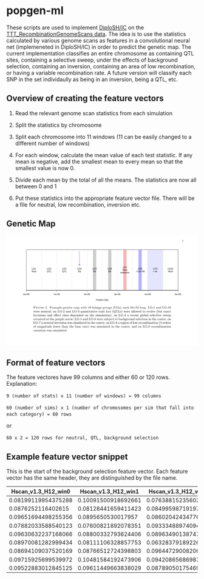 # popgen-ml

These scripts are used to implement [DiploSH/IC](http://www.g3journal.org/content/8/6/1959) on the [TTT_RecombinationGenomeScans data](https://github.com/TestTheTests/TTT_RecombinationGenomeScans/tree/master/results_final). The idea is to use the statistics calculated by various genome scans as features in a convolutional neural net (implemeneted in DiploSH/IC) in order to predict the genetic map. The current implementation classifies an entire chromosome as containing QTL sites, containing a selective sweep, under the effects of background selection, containing an inversion, containing an area of low recombination, or having a variable recombination rate.  A future version will classify each SNP in the set individaully as being in an inversion, being a QTL, etc.


## Overview of creating the feature vectors

1) Read the relevant genome scan statistics from each simulation

2) Split the statistics by chromosome

3) Split each chromosome into 11 windows (11 can be easily changed to a different number of windows)

4) For each window, calculate the mean value of each test statistic. If any mean is negative, add the smallest mean to every mean so that the smallest value is now 0. 

5) Divide each mean by the total of all the means. The statistics are now all between 0 and 1

6) Put these statistics into the appropriate feature vector file. There will be a file for neutral, low recombination, inversion etc.

## Genetic Map

![figure2](./genetic_map.png)


## Format of feature vectors

The feature vectores have 99 columns and either 60 or 120 rows. Explanation:

`9 (number of stats) x 11 (number of windows) = 99 columns` 

`60 (number of sims) x 1 (number of chromosomes per sim that fall into each category) = 60 rows`

or 

`60 x 2 = 120 rows for neutral, QTL, background selection`

## Example feature vector snippet

This is the start of the background selection feature vector. Each feature vector has the same header, they are distinguished by the file name. 

| Hscan_v1.3_H12_win0 | Hscan_v1.3_H12_win1 | Hscan_v1.3_H12_win2 | Hscan_v1.3_H12_win3 | Hscan_v1.3_H12_win4 | Hscan_v1.3_H12_win5 | Hscan_v1.3_H12_win6 | Hscan_v1.3_H12_win7 | Hscan_v1.3_H12_win8 | Hscan_v1.3_H12_win9 | Hscan_v1.3_H12_win10 | pca_ALL_PC1_loadings_win0 | pca_ALL_PC1_loadings_win1 | pca_ALL_PC1_loadings_win2 | pca_ALL_PC1_loadings_win3 | pca_ALL_PC1_loadings_win4 | pca_ALL_PC1_loadings_win5 | pca_ALL_PC1_loadings_win6 | pca_ALL_PC1_loadings_win7 | pca_ALL_PC1_loadings_win8 | pca_ALL_PC1_loadings_win9 | pca_ALL_PC1_loadings_win10 | pca_ALL_PC2_loadings_win0 | pca_ALL_PC2_loadings_win1 | pca_ALL_PC2_loadings_win2 | pca_ALL_PC2_loadings_win3 | pca_ALL_PC2_loadings_win4 | pca_ALL_PC2_loadings_win5 | pca_ALL_PC2_loadings_win6 | pca_ALL_PC2_loadings_win7 | pca_ALL_PC2_loadings_win8 | pca_ALL_PC2_loadings_win9 | pca_ALL_PC2_loadings_win10 | pca_ALL_PC3_loadings_win0 | pca_ALL_PC3_loadings_win1 | pca_ALL_PC3_loadings_win2 | pca_ALL_PC3_loadings_win3 | pca_ALL_PC3_loadings_win4 | pca_ALL_PC3_loadings_win5 | pca_ALL_PC3_loadings_win6 | pca_ALL_PC3_loadings_win7 | pca_ALL_PC3_loadings_win8 | pca_ALL_PC3_loadings_win9 | pca_ALL_PC3_loadings_win10 | pcadapt_3.0.4_ALL_log10p_win0 | pcadapt_3.0.4_ALL_log10p_win1 | pcadapt_3.0.4_ALL_log10p_win2 | pcadapt_3.0.4_ALL_log10p_win3 | pcadapt_3.0.4_ALL_log10p_win4 | pcadapt_3.0.4_ALL_log10p_win5 | pcadapt_3.0.4_ALL_log10p_win6 | pcadapt_3.0.4_ALL_log10p_win7 | pcadapt_3.0.4_ALL_log10p_win8 | pcadapt_3.0.4_ALL_log10p_win9 | pcadapt_3.0.4_ALL_log10p_win10 | OutFLANK_0.2_ALL_log10p_win0 | OutFLANK_0.2_ALL_log10p_win1 | OutFLANK_0.2_ALL_log10p_win2 | OutFLANK_0.2_ALL_log10p_win3 | OutFLANK_0.2_ALL_log10p_win4 | OutFLANK_0.2_ALL_log10p_win5 | OutFLANK_0.2_ALL_log10p_win6 | OutFLANK_0.2_ALL_log10p_win7 | OutFLANK_0.2_ALL_log10p_win8 | OutFLANK_0.2_ALL_log10p_win9 | OutFLANK_0.2_ALL_log10p_win10 | LFMM_ridge_0.0_ALL_log10p_win0 | LFMM_ridge_0.0_ALL_log10p_win1 | LFMM_ridge_0.0_ALL_log10p_win2 | LFMM_ridge_0.0_ALL_log10p_win3 | LFMM_ridge_0.0_ALL_log10p_win4 | LFMM_ridge_0.0_ALL_log10p_win5 | LFMM_ridge_0.0_ALL_log10p_win6 | LFMM_ridge_0.0_ALL_log10p_win7 | LFMM_ridge_0.0_ALL_log10p_win8 | LFMM_ridge_0.0_ALL_log10p_win9 | LFMM_ridge_0.0_ALL_log10p_win10 | LFMM_lasso_0.0_ALL_log10p_win0 | LFMM_lasso_0.0_ALL_log10p_win1 | LFMM_lasso_0.0_ALL_log10p_win2 | LFMM_lasso_0.0_ALL_log10p_win3 | LFMM_lasso_0.0_ALL_log10p_win4 | LFMM_lasso_0.0_ALL_log10p_win5 | LFMM_lasso_0.0_ALL_log10p_win6 | LFMM_lasso_0.0_ALL_log10p_win7 | LFMM_lasso_0.0_ALL_log10p_win8 | LFMM_lasso_0.0_ALL_log10p_win9 | LFMM_lasso_0.0_ALL_log10p_win10 | Spearmans_ALL_rho_win0 | Spearmans_ALL_rho_win1 | Spearmans_ALL_rho_win2 | Spearmans_ALL_rho_win3 | Spearmans_ALL_rho_win4 | Spearmans_ALL_rho_win5 | Spearmans_ALL_rho_win6 | Spearmans_ALL_rho_win7 | Spearmans_ALL_rho_win8 | Spearmans_ALL_rho_win9 | Spearmans_ALL_rho_win10 |
| --- | --- | --- | --- | --- | --- | --- | --- | --- | --- | --- | --- | --- | --- | --- | --- | --- | --- | --- | --- | --- | --- | --- | --- | --- | --- | --- | --- | --- | --- | --- | --- | --- | --- | --- | --- | --- | --- | --- | --- | --- | --- | --- | --- | --- | --- | --- | --- | --- | --- | --- | --- | --- | --- | --- | --- | --- | --- | --- | --- | --- | --- | --- | --- | --- | --- | --- | --- | --- | --- | --- | --- | --- | --- | --- | --- | --- | --- | --- | --- | --- | --- | --- | --- | --- | --- | --- | --- | --- | --- | --- | --- | --- | --- | --- | --- | --- | --- | --- |
| 0.08199119954375288 | 0.10091500918692661 | 0.07638815235602635 | 0.09573868354242804 | 0.08211367909764869 | 0.10617773581134299 | 0.10068304188887114 | 0.08971918905900608 | 0.09164461816078633 | 0.07692918038770659 | 0.09769951096550455 | 0.12016323125163653 | 0.08465960438721999 | 0.03078107637957466 | 0.14815536601421522 | 0.055958704568974456 | 0.241940338733252 | 0.013337641107332217 | 0.0028063328386457925 | 0.16410299387767338 | 0.0 | 0.13809471084147582 | 0.07981379459430575 | 0.18747636696116238 | 0.14204316967203903 | 0.13741911518822805 | 0.14027970093965808 | 0.0 | 0.053222197473550836 | 0.039817575841166214 | 0.012328039653418516 | 0.017716185587329132 | 0.18988385408914193 | 0.05403622024498295 | 0.04248656929833249 | 0.04081800243976968 | 0.0650886829375243 | 0.06771929861523517 | 0.06814108536038513 | 0.2226492977670112 | 0.10666975928577999 | 0.17487918862325058 | 0.15751189542772867 | 0.0 | 0.11450123088519881 | 0.0720048874564438 | 0.06024560240531506 | 0.07803470972646272 | 0.11005357795072424 | 0.11196182860379689 | 0.12190847509317548 | 0.08570387407067959 | 0.08970433416293545 | 0.09105801186644119 | 0.06482346777882679 | 0.09864250186180813 | 0.1127569869574827 | 0.07107929657401287 | 0.06546488112658512 | 0.07285598234886694 | 0.06388067683215162 | 0.11281672832487842 | 0.07724010952239836 | 0.0826134856087855 | 0.10949573827302174 | 0.13315361257000852 | 0.10639158657938619 | 0.11109515237118267 | 0.08628167453081281 | 0.06731892739912884 | 0.0829597958203063 | 0.09418129107428849 | 0.09347742823388908 | 0.07569498336751793 | 0.10449611269276579 | 0.09153381517647345 | 0.08656923275424834 | 0.09101599402849339 | 0.10738905220657184 | 0.08311739821942778 | 0.08231601505530864 | 0.09782764804780202 | 0.10057652420072054 | 0.06493685916536324 | 0.08249541485376205 | 0.08358479592603439 | 0.10018091513820848 | 0.1065593831583077 | 0.17110258462974454 | 0.0 | 0.0027365645644650506 | 0.04096327322455404 | 0.09881481756150892 | 0.02830748362288956 | 0.20983521978204545 | 0.2604374650411666 | 0.004404221613804424 | 0.11302841572415956 | 0.07036995423566185 |
| 0.0876252116402615 | 0.08128441659411423 | 0.0849959871919776 | 0.08735993930544002 | 0.10081073119311461 | 0.09412069374459966 | 0.09670127629221545 | 0.10596334469175529 | 0.07851332266720118 | 0.09105426488859868 | 0.0915708117907218 | 0.008678600540952569 | 0.05368785481761639 | 0.02314909336909739 | 0.12413474829401913 | 0.008677587155535465 | 0.0235426715664531 | 0.0 | 0.02285886886016515 | 0.18063623977472945 | 0.1499099732893955 | 0.404724362332036 | 0.007023322935637788 | 0.14850978762461736 | 0.2598151371756684 | 0.15380612718330416 | 0.0723021750277667 | 0.016081521284495044 | 0.0 | 0.09152508618251455 | 0.1809484887259764 | 0.06562603930828695 | 0.00436231455173262 | 0.0 | 0.11079848781418931 | 0.13202384460917166 | 0.054164864548515705 | 0.03918265808809182 | 0.07895940553397647 | 0.1418935891497393 | 0.08914774678361627 | 0.139544325630819 | 0.11172643011510837 | 0.10255864772677194 | 0.09591055000263254 | 0.08550088219448647 | 0.09709761278128452 | 0.07094015101329824 | 0.08874296666435831 | 0.07801666149371043 | 0.13965187049819733 | 0.06208962322593449 | 0.09844678360783907 | 0.0646114083127208 | 0.11899149020553781 | 0.07941567027894933 | 0.10874006304494528 | 0.12272867151054181 | 0.08746109960334597 | 0.10606693106405388 | 0.0953176149163408 | 0.11713244908163443 | 0.05984022935537616 | 0.08477117698085948 | 0.0713701976931625 | 0.06715589647079036 | 0.1235065718434923 | 0.08319364170978166 | 0.058493832745912924 | 0.08138216600503854 | 0.08570360134681199 | 0.1021272132049416 | 0.14276387044139802 | 0.07862506727699488 | 0.09466119122985567 | 0.0849685700904683 | 0.06457427410530422 | 0.10679428276544699 | 0.07823834326849938 | 0.04873065425280592 | 0.10547341621344021 | 0.0911168750568457 | 0.10316585063673758 | 0.09192167530522705 | 0.08589117556858926 | 0.09147801604695155 | 0.11690543776678261 | 0.08028427311867378 | 0.051665123758606 | 0.06928707222546772 | 0.11578553181023084 | 0.1550478577290171 | 0.055230767490045816 | 0.17138261754157016 | 0.06640036673442723 | 0.10396504731032931 | 0.0 | 0.17981120506795323 | 0.03142441033235252 |
| 0.09651694498255356 | 0.0895650530017957 | 0.08602042434776506 | 0.07682105148502047 | 0.08230105783653496 | 0.09097985410350197 | 0.10168580346603824 | 0.08321204466173553 | 0.10424319023512114 | 0.0887522716382089 | 0.0999023042417243 | 0.09337096734447606 | 0.025885083166908365 | 0.1248692114459985 | 0.09239438156267331 | 0.16042497522730415 | 0.09982787091163577 | 0.0 | 0.05935034979323042 | 0.15125055955140015 | 0.08417393241635951 | 0.10845266858001362 | 0.041132630147802725 | 0.11295333142754536 | 0.13869348017341795 | 0.06790711910561684 | 0.11686619215943055 | 0.060377225653571724 | 0.09324630926040692 | 0.07367388476112816 | 0.0 | 0.1850761232700477 | 0.11007370404103217 | 0.12240933530799644 | 0.06982194642690005 | 0.16762203767309458 | 0.08320693265423082 | 0.09042044291510806 | 0.07339305503196532 | 0.1583032881212569 | 0.08365733712818559 | 0.02647973465461979 | 0.0 | 0.12468589008664244 | 0.06502858690585413 | 0.08294068424800002 | 0.06474526759754484 | 0.05028198943644755 | 0.10146110475891025 | 0.12760942431694447 | 0.09553363150351736 | 0.14056048743575325 | 0.10026279580652116 | 0.09275035580172006 | 0.07882567218878686 | 0.07513707994876494 | 0.13231617350444713 | 0.08887849670122448 | 0.07925766861907713 | 0.07400620693690368 | 0.11048286047671811 | 0.08003306413403104 | 0.07017342353883632 | 0.12944132776405712 | 0.05223386679903514 | 0.10803983157690496 | 0.07869423537636877 | 0.1308476147770396 | 0.10342578047632628 | 0.0804649938026004 | 0.0747620712813154 | 0.10355564033836319 | 0.08234236747251632 | 0.09246363280569964 | 0.08080959965354666 | 0.07622644612989421 | 0.0964076178863297 | 0.06751799757903908 | 0.09767373385517589 | 0.10338663376524873 | 0.06941865843574305 | 0.08687679407153683 | 0.12005614493234935 | 0.10069850415078727 | 0.09160788541899367 | 0.11032344044684274 | 0.06396981669894759 | 0.08847039064533589 | 0.06206894449065885 | 0.05211025216275336 | 0.10120069798050024 | 0.1801289007209498 | 0.05802517284373465 | 0.1501333089676341 | 0.14668910469885027 | 0.08912282691928775 | 0.0 | 0.07067054240426504 | 0.08985024881136604 |
| 0.07882033588540123 | 0.07600821892078351 | 0.09333488974094009 | 0.09897548542861134 | 0.09397902112377682 | 0.08932223814723436 | 0.08212706931683755 | 0.09511611375744701 | 0.1081485319801601 | 0.07804254576510558 | 0.10612554993370232 | 0.1272278434767546 | 0.04478758266971318 | 0.05397454189861848 | 0.11960680027557154 | 0.1618205933276999 | 0.08738050369937798 | 0.06842726828218364 | 0.11218231278030577 | 0.10078191434178177 | 0.12381063924799307 | 0.0 | 0.053881789661418274 | 0.04614585821312886 | 0.1313395036658331 | 0.12683739721299797 | 0.07569634769699803 | 0.1440331171584863 | 0.20533450394205016 | 0.09795693642141101 | 0.056973256921129305 | 0.06180128910654691 | 0.0 | 0.10350085369857843 | 0.0 | 0.19552661247485123 | 0.12389002812360153 | 0.056311154569833516 | 0.09728574224494961 | 0.11989611003024625 | 0.03294312508338733 | 0.18796767345756876 | 0.02200627855677177 | 0.060672421760211565 | 0.0973242856099624 | 0.11916422629878307 | 0.07736749327104342 | 0.09397053958206963 | 0.056008597654457336 | 0.07537479646680116 | 0.11841497621072122 | 0.05620066391806993 | 0.06782155395714477 | 0.11465167305115902 | 0.12370119397978808 | 0.09322257459937244 | 0.13283002239867933 | 0.07698531893848924 | 0.05726579333073501 | 0.06345838887353111 | 0.08544367085275362 | 0.1382477776798221 | 0.05288473431292173 | 0.06167535531412075 | 0.14698055837049206 | 0.09100580532908258 | 0.10414802360115781 | 0.08428912279852437 | 0.08156103369993192 | 0.1055825908319247 | 0.09371305685813333 | 0.0601851232345757 | 0.10258911097985414 | 0.08147754081419964 | 0.07377623222693985 | 0.09233474770509213 | 0.1203434172496663 | 0.11294676835479868 | 0.07796681032037123 | 0.1381239868027091 | 0.07920834367186436 | 0.13346570880712727 | 0.06163833521233293 | 0.06490649049421149 | 0.08865044935848099 | 0.07576004665762438 | 0.07154573714599953 | 0.09578732317448002 | 0.10328230082612784 | 0.10646614439274821 | 0.2214470729344061 | 0.19452077925909603 | 0.0089525523902917 | 0.1277504867572536 | 0.005027100063054679 | 0.019986992309726375 | 0.10913531463980715 | 0.10343125642748818 | 0.0 |
| 0.09630632237168066 | 0.08800332793624406 | 0.08963490138747734 | 0.09328987737531129 | 0.08821277693718307 | 0.10653077120778655 | 0.09694197898515516 | 0.08745319865985085 | 0.08263472063333048 | 0.08065029006893525 | 0.0903418344370451 | 0.09132532385904044 | 0.07393983682338909 | 0.10883336424261444 | 0.11941543603555813 | 0.07646934826242971 | 0.088435185317149 | 0.11758199576131152 | 0.09090779788122502 | 0.11877147616883807 | 0.11432023564844457 | 0.0 | 0.08581423141723954 | 0.09112893104425879 | 0.08485592719053031 | 0.09319163036603664 | 0.11171299545966115 | 0.12014133551368926 | 0.15028895969472172 | 0.10009169683699158 | 0.0 | 0.07279314831537456 | 0.08998114416149638 | 0.06315222993289811 | 0.11489366881866539 | 0.13066017758164508 | 0.1188461664875882 | 0.02733071295954613 | 0.10241426393315055 | 0.08814760263797461 | 0.0 | 0.17269771635318362 | 0.1057495122685594 | 0.076107949026789 | 0.08538492945228024 | 0.0906314253634668 | 0.09682715048510211 | 0.11039931373896678 | 0.08755642302887888 | 0.08438984722898597 | 0.10011490613089773 | 0.07893364540924108 | 0.11622409215928717 | 0.08010334287686126 | 0.06943492412603199 | 0.09210362499316387 | 0.05074493047636057 | 0.0865437760634695 | 0.07650001332604976 | 0.12733016358572583 | 0.0977118654347324 | 0.104294011861675 | 0.09966705194110129 | 0.08881605800808698 | 0.07428025612165283 | 0.10200824818798201 | 0.09782850883816412 | 0.08358692916627121 | 0.07792897524848323 | 0.09541854524768834 | 0.08664132717316338 | 0.12437191366265261 | 0.08726925874890805 | 0.07973273213485542 | 0.09792950019443773 | 0.07825055217984811 | 0.09104175740552771 | 0.09177877393347933 | 0.0815794688558548 | 0.08509440679389046 | 0.10532471964356811 | 0.08442310807898318 | 0.11817554383255817 | 0.07424044478730693 | 0.07792426480598415 | 0.07779773572491054 | 0.11469423906927458 | 0.08896729447418977 | 0.13265499002518344 | 0.05243082407050656 | 0.0827657972791312 | 0.12319262342993353 | 0.06883392550556891 | 0.09842605790522975 | 0.21617397106561306 | 0.08170848688423629 | 0.0 | 0.06361167233540573 | 0.08020165149919163 |
| 0.08970081282999434 | 0.08111106328857753 | 0.06328379189226475 | 0.08488230700426783 | 0.09821394972631288 | 0.11973351344387966 | 0.11658888250955687 | 0.08975358013762609 | 0.09369886737176583 | 0.08854269389882563 | 0.07449053789692851 | 0.17987499816614697 | 0.12418529634387576 | 0.16836162291860393 | 0.10257483920584361 | 0.10167327945268491 | 0.10779822379580152 | 0.11357697432649515 | 0.023501719941835277 | 0.03462222359841965 | 0.0 | 0.04383082225029342 | 0.09639798323588814 | 0.048305013904864184 | 0.0645381478919914 | 0.049043630418251695 | 0.11200006583853343 | 0.11850522990236166 | 0.05227839213717253 | 0.18318565756451866 | 0.0 | 0.2304254813609229 | 0.045320397745495386 | 0.16805749144115506 | 0.11677737883903856 | 0.043156233083764574 | 0.0420924623289284 | 0.07511685549104127 | 0.0789468654830641 | 0.11983892303372973 | 0.12843078710022438 | 0.14950446541350634 | 0.07807853778554757 | 0.0 | 0.07501492093920958 | 0.12284331656623643 | 0.1478332603590759 | 0.08428817786773722 | 0.08397261144856477 | 0.062307986897770055 | 0.0795094115960735 | 0.09468306437352324 | 0.05640935981292926 | 0.06977439367558837 | 0.12336349646329178 | 0.1165804554231009 | 0.0908228636275899 | 0.09556073498848565 | 0.1322760485038942 | 0.06361904740083128 | 0.08561109068681319 | 0.09352046435736099 | 0.1022263886920219 | 0.06282323761386865 | 0.06917688976842448 | 0.08778277893760869 | 0.05928206238716619 | 0.08447687424736137 | 0.09380752015199186 | 0.10182754296780584 | 0.09563804095273583 | 0.08466705677949803 | 0.1016721013949188 | 0.11226264400504717 | 0.07807625568007093 | 0.06115934045570302 | 0.12713056097770087 | 0.101755434037593 | 0.10070327769264793 | 0.09304411289078368 | 0.1035007078660826 | 0.09594281688386842 | 0.1053125693943656 | 0.08664118685785009 | 0.08133932270608776 | 0.08831457076403308 | 0.07423219760824383 | 0.06921380329844404 | 0.09177439321744149 | 0.01144094686686205 | 0.05765609399888073 | 0.11853836890099491 | 0.1954461539516582 | 0.11802420059303216 | 0.0 | 0.061474291756975066 | 0.14657068703910184 | 0.12990657058766442 | 0.06916829308738907 |
| 0.08694109037520169 | 0.08766512724398803 | 0.09644729008206404 | 0.07073330130310143 | 0.10475230515669703 | 0.09050281556185819 | 0.08918951726933316 | 0.11188961296999445 | 0.09407001334580396 | 0.07448687253130049 | 0.09332205416065749 | 0.12967995745688582 | 0.05602855308146886 | 0.09850695670515451 | 0.06622542006369014 | 0.116176993249556 | 0.11602465661960566 | 0.0 | 0.1655742184613327 | 0.16143974416708642 | 0.04760169369071159 | 0.04274180650450822 | 0.19003996485234498 | 0.0875237365951789 | 0.011822522480861167 | 0.0 | 0.08313095287496605 | 0.08094633115094377 | 0.08868798972478908 | 0.107163077867655 | 0.10907948417404911 | 0.13932193458406072 | 0.10228400569515138 | 0.22214047184939784 | 0.11560671282336248 | 0.12915167205957778 | 0.08744947594247375 | 0.012952075794055506 | 0.09977306963468809 | 0.0 | 0.03013451661135865 | 0.13460161949667027 | 0.03942080066807109 | 0.12876958512034448 | 0.08795295940040501 | 0.06606632806384152 | 0.07453175425721237 | 0.12228104513273022 | 0.11858570540943587 | 0.12819388092542933 | 0.1389437648473618 | 0.07882031259717033 | 0.06870853588420274 | 0.06084793796169517 | 0.05506777552051544 | 0.09169799603635467 | 0.09110829521722627 | 0.11045472432737301 | 0.0889750312188834 | 0.11149997186989292 | 0.08646881392238748 | 0.14256632353431758 | 0.0856498956534802 | 0.049025966456327376 | 0.058552275832857006 | 0.08400070593089996 | 0.08589193296205637 | 0.10283879341760242 | 0.0537282367935299 | 0.07178383176603058 | 0.08087954936870834 | 0.09437598248090756 | 0.09850691020471578 | 0.16027614753777653 | 0.09867940114602781 | 0.08710696315622313 | 0.06593225116642162 | 0.08592220374318799 | 0.09881082424825335 | 0.06625116553037506 | 0.0713148695385698 | 0.0853957745835809 | 0.08853215049160022 | 0.1049806831264988 | 0.15253811303156753 | 0.09514166854438395 | 0.08511088060368867 | 0.0660016665582937 | 0.07602327480660769 | 0.09754243556070281 | 0.2739127254999231 | 0.042562475204622745 | 0.03139082577125177 | 0.005662731370868106 | 0.029369957705245697 | 0.0 | 0.1885537701353941 | 0.12038342314942624 | 0.13459838079595773 |
| 0.09715925699539972 | 0.10481584192473906 | 0.09420865686983944 | 0.09163205663227614 | 0.07833836337067442 | 0.08411728070258466 | 0.08111195724264558 | 0.10452645230866067 | 0.0974918225767619 | 0.08067829443313264 | 0.0859200169432859 | 0.05826054064463803 | 0.0 | 0.12901432657508186 | 0.09239300474184174 | 0.1471902384741797 | 0.07605760294723113 | 0.07857615044269682 | 0.055605678230936095 | 0.13776621985174564 | 0.1752219853988605 | 0.04991425269278847 | 0.07166192261878188 | 0.0 | 0.21523250396005383 | 0.19516541498925308 | 0.09221387300883907 | 0.043147391392129114 | 0.052726870059747466 | 0.08140436237682065 | 0.1232059787837567 | 0.10906656363960782 | 0.016175119171010516 | 0.05406064466564907 | 0.05320374086517509 | 0.05169875268117921 | 0.16119481558944587 | 0.06873503713199083 | 0.06554909452673024 | 0.07376620027403474 | 0.15922455302471253 | 0.15268518236973236 | 0.1598819788713501 | 0.0 | 0.09976943412075114 | 0.12853793912009798 | 0.1144072488573464 | 0.09079780497498056 | 0.09127740635822523 | 0.058111823770223 | 0.06121461505055733 | 0.07548134629381804 | 0.11058582235727155 | 0.0760731791721662 | 0.09374337992456255 | 0.04516664852176541 | 0.10563666995525586 | 0.09309308826860424 | 0.08000696308095048 | 0.10015290795153571 | 0.09754271812801471 | 0.09001153597339591 | 0.07184791233572702 | 0.07364902535441328 | 0.13308536103505986 | 0.10980716939527757 | 0.07329839755887749 | 0.09499568349421889 | 0.08282324748434695 | 0.10128533662977741 | 0.10774006068859956 | 0.08013792771767252 | 0.08649541717415486 | 0.09623219046048574 | 0.10792561271563908 | 0.07642473716865317 | 0.0926413889075742 | 0.07388018462233308 | 0.09800230260854109 | 0.0849241126708853 | 0.09031651543398365 | 0.104579473151293 | 0.07817379125980382 | 0.08839264356148413 | 0.09430152437590023 | 0.1123687312875849 | 0.08314758508080136 | 0.09191313594738942 | 0.14279449076454293 | 0.07379434700143564 | 0.10033152861743236 | 0.09325498697571438 | 0.05806626505730333 | 0.08678372244461739 | 0.11744636278553801 | 0.10710049478565362 | 0.09016226123620563 | 0.1302655403315567 | 0.0 |
| 0.09522883012845125 | 0.09611449663838029 | 0.08789050175469913 | 0.11365911447523233 | 0.08709280047064336 | 0.10273350832858467 | 0.07591313269019667 | 0.09524586809111447 | 0.08184457892839185 | 0.08228760730949665 | 0.08198956118480923 | 0.12022098033028698 | 0.07665819349485394 | 0.16754181360758322 | 0.008038580190563333 | 0.0 | 0.12460595950660058 | 0.1127493619380372 | 0.06632518713075423 | 0.05954926642410467 | 0.17479584628866462 | 0.08951481108855114 | 0.06177899893675544 | 0.09925766648500021 | 0.08338854699579051 | 0.0992614019949284 | 0.0 | 0.10711593479901366 | 0.10234820887594162 | 0.09556205729556139 | 0.12304239193723486 | 0.11991267011248107 | 0.1083321225672928 | 0.10065097637079497 | 0.12156076243520066 | 0.008106169708190225 | 0.13826764645978432 | 0.11352249268810322 | 0.18085686245274596 | 0.0 | 0.12919359819836723 | 0.12060195109067325 | 0.06549941074611111 | 0.021740129850029096 | 0.09334848376760964 | 0.07285435953539364 | 0.08482780305537944 | 0.09861505199352093 | 0.12201949332988474 | 0.06726622221609861 | 0.08382078947587342 | 0.05187379377532678 | 0.07027364484274182 | 0.15434271058507684 | 0.10075764742309419 | 0.10998435170793748 | 0.11115039250081306 | 0.10437022533933896 | 0.11535802030388385 | 0.13279809335330794 | 0.07666753946758621 | 0.05628339749013019 | 0.0643904058151105 | 0.07158045034026235 | 0.07312383557302332 | 0.08429328810860622 | 0.10442826017203931 | 0.08342002001345483 | 0.09652080200150948 | 0.07496975482522321 | 0.09470853146775901 | 0.0777111880092479 | 0.05915712714118905 | 0.0879142334115692 | 0.1018910788993892 | 0.13486406830647277 | 0.08441493575214608 | 0.0959951855981187 | 0.09155607589696407 | 0.1217803909887567 | 0.08280623407508265 | 0.08039594735805707 | 0.07124022882662648 | 0.05667566159011569 | 0.09054444664407012 | 0.09947568821678657 | 0.12541916422681867 | 0.08411097657860325 | 0.04486375027972048 | 0.1093963297947869 | 0.13155180324419657 | 0.15430688321581565 | 0.0 | 0.038462419238096734 | 0.06905183053194751 | 0.15357875392279227 | 0.01721553928300859 | 0.15895628383164673 | 0.12261640665798847 |
